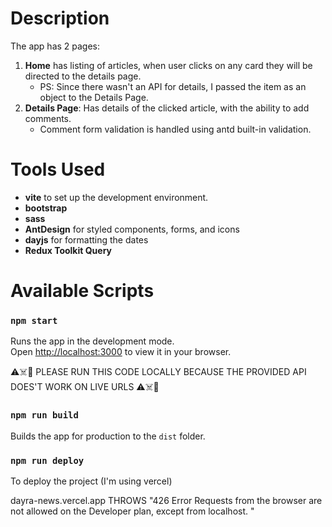 # Description

The app has 2 pages:

1. **Home** has listing of articles, when user clicks on any card they will be directed to the details page.
   - PS: Since there wasn't an API for details, I passed the item as an object to the Details Page.
2. **Details Page**: Has details of the clicked article, with the ability to add comments.
   - Comment form validation is handled using antd built-in validation.


# Tools Used

- **vite** to set up the development environment.
- **bootstrap**
- **sass**
- **AntDesign** for styled components, forms, and icons
- **dayjs** for formatting the dates
- **Redux Toolkit Query** 

# Available Scripts

### `npm start`

Runs the app in the development mode.\
Open [http://localhost:3000](http://localhost:3000) to view it in your browser.

⚠️☠️🚨 PLEASE RUN THIS CODE LOCALLY BECAUSE THE PROVIDED API DOES'T WORK ON LIVE URLS ⚠️☠️🚨

### `npm run build`

Builds the app for production to the `dist` folder.

### `npm run deploy`

To deploy the project (I'm using vercel) 

dayra-news.vercel.app THROWS "426 Error Requests from the browser are not allowed on the Developer plan, except from localhost. " 